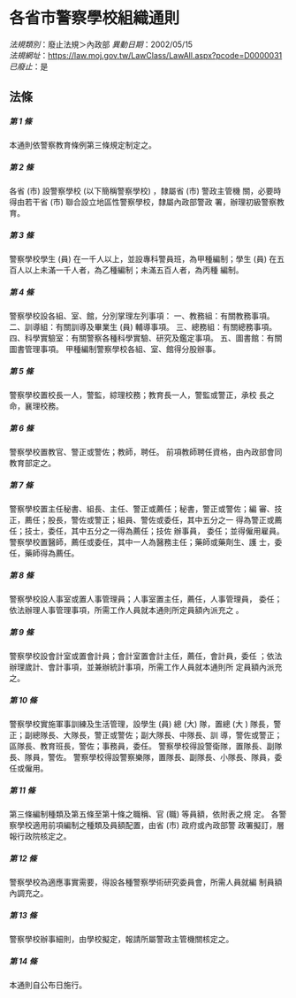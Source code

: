 # 各省市警察學校組織通則

*法規類別*：廢止法規＞內政部
*異動日期*：2002/05/15  
*法規網址*：https://law.moj.gov.tw/LawClass/LawAll.aspx?pcode=D0000031
*已廢止*：是


## 法條
##### 第 1 條
本通則依警察教育條例第三條規定制定之。

##### 第 2 條
各省 (市) 設警察學校 (以下簡稱警察學校) ，隸屬省 (市) 警政主管機
關，必要時得由若干省 (市) 聯合設立地區性警察學校，隸屬內政部警政
署，辦理初級警察教育。

##### 第 3 條
警察學校學生 (員) 在一千人以上，並設專科警員班，為甲種編制；學生
 (員) 在五百人以上未滿一千人者，為乙種編制；未滿五百人者，為丙種
編制。

##### 第 4 條
警察學校設各組、室、館，分別掌理左列事項：
一、教務組：有關教務事項。
二、訓導組：有關訓導及畢業生 (員) 輔導事項。
三、總務組：有關總務事項。
四、科學實驗室：有關警察各種科學實驗、研究及鑑定事項。
五、圖書館：有關圖書管理事項。
甲種編制警察學校各組、室、館得分股辦事。


##### 第 5 條
警察學校置校長一人，警監，綜理校務；教育長一人，警監或警正，承校
長之命，襄理校務。

##### 第 6 條
警察學校置教官、警正或警佐；教師，聘任。
前項教師聘任資格，由內政部會同教育部定之。

##### 第 7 條
警察學校置主任秘書、組長、主任、警正或薦任；秘書，警正或警佐；編
審、技正，薦任；股長，警佐或警正；組員、警佐或委任，其中五分之一
得為警正或薦任；技士，委任，其中五分之一得為薦任；技佐  辦事員，
委任；並得僱用雇員。
警察學校置醫師，薦任或委任，其中一人為醫務主任；藥師或藥劑生、護
士，委任，藥師得為薦任。

##### 第 8 條
警察學校設人事室或置人事管理員；人事室置主任，薦任，人事管理員，
委任；依法辦理人事管理事項，所需工作人員就本通則所定員額內派充之
。

##### 第 9 條
警察學校設會計室或置會計員；會計室置會計主任，薦任，會計員，委任
；依法辦理歲計、會計事項，並兼辦統計事項，所需工作人員就本通則所
定員額內派充之。

##### 第 10 條
警察學校實施軍事訓練及生活管理，設學生 (員) 總 (大) 隊，置總 (大
) 隊長，警正；副總隊長、大隊長，警正或警佐；副大隊長、中隊長、訓
導，警佐或警正；區隊長、教育班長，警佐；事務員，委任。
警察學校得設警衛隊，置隊長、副隊長、隊員，警佐。
警察學校得設警察樂隊，置隊長、副隊長、小隊長、隊員，委任或僱用。

##### 第 11 條
第三條編制種類及第五條至第十條之職稱、官 (職) 等員額，依附表之規
定。
各警察學校適用前項編制之種類及員額配置，由省 (市) 政府或內政部警
政署擬訂，層報行政院核定之。

##### 第 12 條
警察學校為適應事實需要，得設各種警察學術研究委員會，所需人員就編
制員額內調充之。

##### 第 13 條
警察學校辦事細則，由學校擬定，報請所屬警政主管機關核定之。

##### 第 14 條
本通則自公布日施行。


